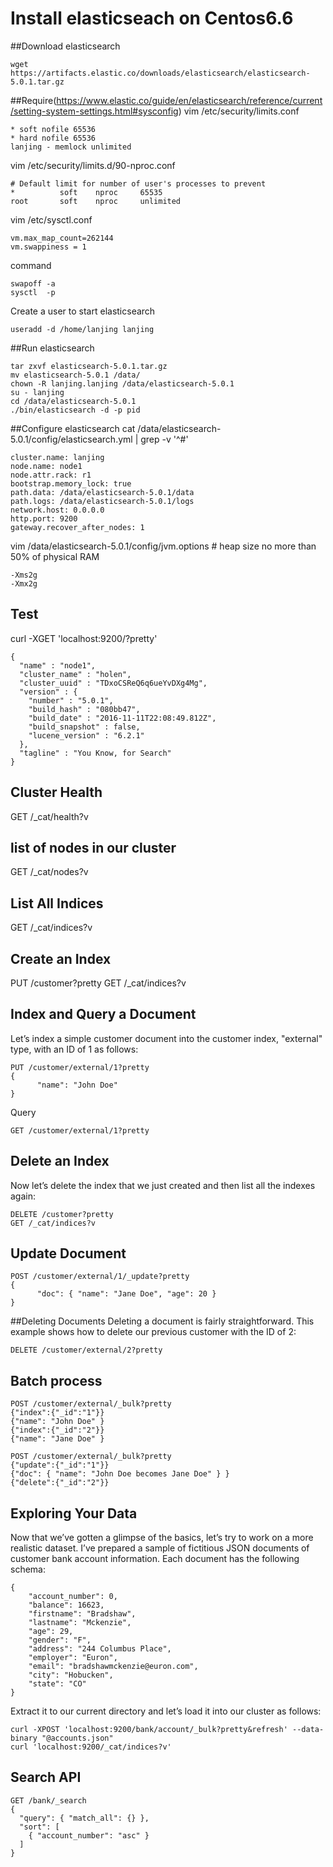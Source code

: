 # Install elasticseach on Centos6.6
##Download elasticsearch

    wget https://artifacts.elastic.co/downloads/elasticsearch/elasticsearch-5.0.1.tar.gz

##Require(https://www.elastic.co/guide/en/elasticsearch/reference/current/setting-system-settings.html#sysconfig)
vim /etc/security/limits.conf

    * soft nofile 65536
    * hard nofile 65536
    lanjing - memlock unlimited

vim /etc/security/limits.d/90-nproc.conf

    # Default limit for number of user's processes to prevent
    *          soft    nproc     65535
    root       soft    nproc     unlimited

vim /etc/sysctl.conf

    vm.max_map_count=262144
    vm.swappiness = 1

command

    swapoff -a
    sysctl  -p

Create a user to start elasticsearch

    useradd -d /home/lanjing lanjing

##Run elasticsearch

    tar zxvf elasticsearch-5.0.1.tar.gz
    mv elasticsearch-5.0.1 /data/
    chown -R lanjing.lanjing /data/elasticsearch-5.0.1
    su - lanjing
    cd /data/elasticsearch-5.0.1
    ./bin/elasticsearch -d -p pid

##Configure elasticsearch
cat /data/elasticsearch-5.0.1/config/elasticsearch.yml | grep -v '^#'

    cluster.name: lanjing
    node.name: node1
    node.attr.rack: r1
    bootstrap.memory_lock: true
    path.data: /data/elasticsearch-5.0.1/data
    path.logs: /data/elasticsearch-5.0.1/logs
    network.host: 0.0.0.0
    http.port: 9200
    gateway.recover_after_nodes: 1

vim /data/elasticsearch-5.0.1/config/jvm.options # heap size no more than 50% of physical RAM

    -Xms2g
    -Xmx2g

## Test
curl -XGET 'localhost:9200/?pretty'

    {
      "name" : "node1",
      "cluster_name" : "holen",
      "cluster_uuid" : "TDxoCSReQ6q6ueYvDXg4Mg",
      "version" : {
        "number" : "5.0.1",
        "build_hash" : "080bb47",
        "build_date" : "2016-11-11T22:08:49.812Z",
        "build_snapshot" : false,
        "lucene_version" : "6.2.1"
      },
      "tagline" : "You Know, for Search"
    }

## Cluster Health

GET /_cat/health?v

##  list of nodes in our cluster

GET /_cat/nodes?v

## List All Indices

GET /_cat/indices?v

## Create an Index

PUT /customer?pretty
GET /_cat/indices?v

## Index and Query a Document
Let’s index a simple customer document into the customer index, "external" type, with an ID of 1 as follows:

    PUT /customer/external/1?pretty
    {
          "name": "John Doe"
    }

Query

    GET /customer/external/1?pretty

## Delete an Index
Now let’s delete the index that we just created and then list all the indexes again:

    DELETE /customer?pretty
    GET /_cat/indices?v

## Update Document

    POST /customer/external/1/_update?pretty
    {
          "doc": { "name": "Jane Doe", "age": 20 }
    }

##Deleting Documents
Deleting a document is fairly straightforward. This example shows how to delete our previous customer with the ID of 2:

    DELETE /customer/external/2?pretty

## Batch process

    POST /customer/external/_bulk?pretty
    {"index":{"_id":"1"}}
    {"name": "John Doe" }
    {"index":{"_id":"2"}}
    {"name": "Jane Doe" }

    POST /customer/external/_bulk?pretty
    {"update":{"_id":"1"}}
    {"doc": { "name": "John Doe becomes Jane Doe" } }
    {"delete":{"_id":"2"}}

## Exploring Your Data
Now that we’ve gotten a glimpse of the basics, let’s try to work on a more realistic dataset. I’ve prepared a sample of fictitious JSON documents of customer bank account information. Each document has the following schema:

	{
	    "account_number": 0,
	    "balance": 16623,
	    "firstname": "Bradshaw",
	    "lastname": "Mckenzie",
	    "age": 29,
	    "gender": "F",
	    "address": "244 Columbus Place",
	    "employer": "Euron",
	    "email": "bradshawmckenzie@euron.com",
	    "city": "Hobucken",
	    "state": "CO"
	}

Extract it to our current directory and let’s load it into our cluster as follows:

	curl -XPOST 'localhost:9200/bank/account/_bulk?pretty&refresh' --data-binary "@accounts.json"
	curl 'localhost:9200/_cat/indices?v'

## Search API

	GET /bank/_search
	{
	  "query": { "match_all": {} },
	  "sort": [
	    { "account_number": "asc" }
	  ]
	}

